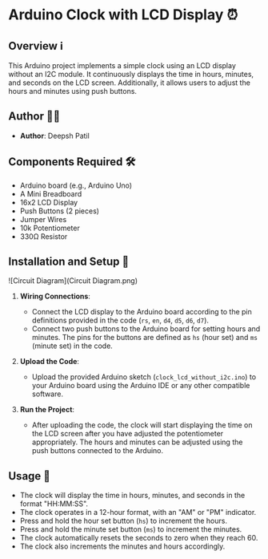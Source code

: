 # Arduino Clock with LCD Display ⏰

## Overview ℹ️
This Arduino project implements a simple clock using an LCD display without an I2C module. It continuously displays the time in hours, minutes, and seconds on the LCD screen. Additionally, it allows users to adjust the hours and minutes using push buttons.

## Author 👨‍💻
- **Author**: Deepsh Patil

## Components Required 🛠️
- Arduino board (e.g., Arduino Uno)
- A Mini Breadboard
- 16x2 LCD Display
- Push Buttons (2 pieces)
- Jumper Wires
- 10k Potentiometer
- 330Ω Resistor

## Installation and Setup 📲
![Circuit Diagram](Circuit Diagram.png)
1. **Wiring Connections**:
   - Connect the LCD display to the Arduino board according to the pin definitions provided in the code (`rs`, `en`, `d4`, `d5`, `d6`, `d7`).
   - Connect two push buttons to the Arduino board for setting hours and minutes. The pins for the buttons are defined as `hs` (hour set) and `ms` (minute set) in the code.

2. **Upload the Code**:
   - Upload the provided Arduino sketch (`clock_lcd_without_i2c.ino`) to your Arduino board using the Arduino IDE or any other compatible software.

3. **Run the Project**:
   - After uploading the code, the clock will start displaying the time on the LCD screen after you have adjusted the potentiometer appropriately. The hours and minutes can be adjusted using the push buttons connected to the Arduino.

## Usage 🚀
- The clock will display the time in hours, minutes, and seconds in the format "HH:MM:SS".
- The clock operates in a 12-hour format, with an "AM" or "PM" indicator.
- Press and hold the hour set button (`hs`) to increment the hours.
- Press and hold the minute set button (`ms`) to increment the minutes.
- The clock automatically resets the seconds to zero when they reach 60.
- The clock also increments the minutes and hours accordingly.

